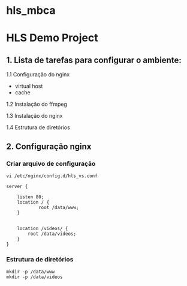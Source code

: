 hls_mbca
========

# HLS Demo Project

## 1. Lista de tarefas para configurar o ambiente:

1.1 Configuração do nginx

   * virtual host
   * cache

1.2 Instalação do ffmpeg

1.3 Instalação do nginx

1.4 Estrutura de diretórios


## 2. Configuração nginx

### Criar arquivo de configuração
```
vi /etc/nginx/config.d/hls_vs.conf
```

```
server {

    listen 80;
    location / {
            root /data/www;
    }
    

    location /videos/ {
        root /data/videos;
    }
}
```
### Estrutura de diretórios

```
mkdir -p /data/www
mkdir -p /data/videos

```

